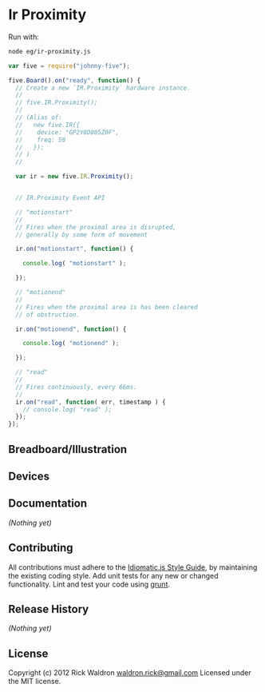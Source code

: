 # Ir Proximity

Run with:
```bash
node eg/ir-proximity.js
```


```javascript
var five = require("johnny-five");

five.Board().on("ready", function() {
  // Create a new `IR.Proximity` hardware instance.
  //
  // five.IR.Proximity();
  //
  // (Alias of:
  //   new five.IR({
  //    device: "GP2Y0D805Z0F",
  //    freq: 50
  //   });
  // )
  //

  var ir = new five.IR.Proximity();


  // IR.Proximity Event API

  // "motionstart"
  //
  // Fires when the proximal area is disrupted,
  // generally by some form of movement

  ir.on("motionstart", function() {

    console.log( "motionstart" );

  });

  // "motionend"
  //
  // Fires when the proximal area is has been cleared
  // of obstruction.

  ir.on("motionend", function() {

    console.log( "motionend" );

  });

  // "read"
  //
  // Fires continuously, every 66ms.
  //
  ir.on("read", function( err, timestamp ) {
    // console.log( "read" );
  });
});

```

## Breadboard/Illustration





## Devices




## Documentation

_(Nothing yet)_









## Contributing
All contributions must adhere to the [Idiomatic.js Style Guide](https://github.com/rwldrn/idiomatic.js),
by maintaining the existing coding style. Add unit tests for any new or changed functionality. Lint and test your code using [grunt](https://github.com/cowboy/grunt).

## Release History
_(Nothing yet)_

## License
Copyright (c) 2012 Rick Waldron <waldron.rick@gmail.com>
Licensed under the MIT license.
